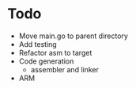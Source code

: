 # Todo
- Move main.go to parent directory
- Add testing
- Refactor asm to target
- Code generation
  - assembler and linker
- ARM 
